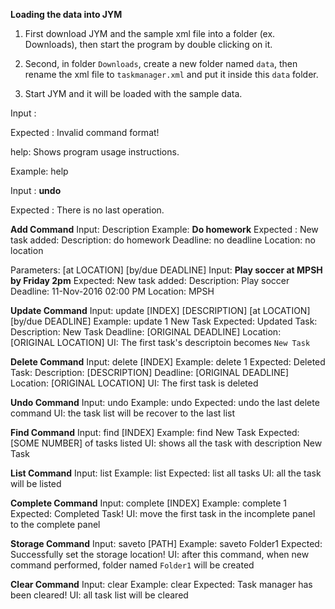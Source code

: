 **Loading the data into JYM**

1. First download JYM and the sample xml file into a folder (ex. Downloads), then start the program by double clicking on it.

2. Second, in folder `Downloads`, create a new folder named `data`, then rename the xml file to `taskmanager.xml` and put it inside this `data` folder.

3. Start JYM and it will be loaded with the sample data.

Input :

Expected : Invalid command format!

help: Shows program usage instructions.

Example: help

Input : **undo**

Expected : There is no last operation.

**Add Command**
Input: Description
Example: **Do homework**
Expected : New task added:  Description: do homework Deadline: no deadline Location: no location

Parameters: [at LOCATION] [by/due DEADLINE]
Input: **Play soccer at MPSH by Friday 2pm**
Expected: New task added:  Description: Play soccer Deadline: 11-Nov-2016 02:00 PM Location: MPSH

**Update Command**
Input: update [INDEX] [DESCRIPTION] [at LOCATION] [by/due DEADLINE]
Example: update 1 New Task
Expected: Updated Task:  Description: New Task Deadline: [ORIGINAL DEADLINE] Location: [ORIGINAL LOCATION]
UI: The first task's descriptoin becomes `New Task`

**Delete Command**
Input: delete [INDEX]
Example: delete 1
Expected: Deleted Task:  Description: [DESCRIPTION] Deadline: [ORIGINAL DEADLINE] Location: [ORIGINAL LOCATION]
UI: The first task is deleted

**Undo Command**
Input: undo
Example: undo
Expected: undo the last delete command
UI: the task list will be recover to the last list

**Find Command**
Input: find [INDEX]
Example: find New Task
Expected: [SOME NUMBER] of tasks listed
UI: shows all the task with description New Task

**List Command**
Input: list
Example: list
Expected: list all tasks
UI: all the task will be listed

**Complete Command**
Input: complete [INDEX]
Example: complete 1
Expected: Completed Task!
UI: move the first task in the incomplete panel to the complete panel

**Storage Command**
Input: saveto [PATH]
Example: saveto Folder1
Expected: Successfully set the storage location!
UI: after this command, when new command performed, folder named `Folder1` will be created

**Clear Command**
Input: clear
Example: clear
Expected: Task manager has been cleared!
UI: all task list will be cleared
